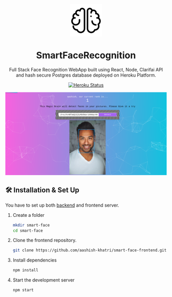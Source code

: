 <div align="center">
  <img alt="Logo" src="react-ui/public/brain.png" width="100" />
</div>
<h1 align="center">
  SmartFaceRecognition
</h1>
<p align="center">
  Full Stack Face Recognition WebApp built using React, Node, Clarifai API and hash secure Postgres database deployed on Heroku Platform.
</p>
<p align="center">
  <a href="https://smart-face123.herokuapp.com/" target="_blank">
    <img src="https://heroku-badge.herokuapp.com/?app=heroku-badge" alt="Heroku Status" />
  </a>
</p>

![demo](react-ui/public/smart-face.png)

## 🛠 Installation & Set Up

You have to set up both <a href="https://github.com/aashish-khatri/smart-face-backend" target="_blank">backend</a> and frontend server.

1. Create a folder

   ```bash
   mkdir smart-face
   cd smart-face
   ```

2. Clone the frontend repository.

   ```bash
   git clone https://github.com/aashish-khatri/smart-face-frontend.git
   ```

3. Install dependencies

   ```bash
   npm install
   ```

4. Start the development server

   ```bash
   npm start
   ```
